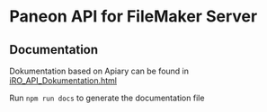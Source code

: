 # Paneon API for FileMaker Server

## Documentation

Dokumentation based on Apiary can be found in [iRO_API_Dokumentation.html](/iRO_API_Dokumentation.html)

Run `npm run docs` to generate the documentation file